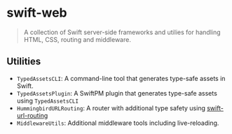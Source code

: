 # swift-web
> A collection of Swift server-side frameworks and utilies for handling HTML, CSS, routing and middleware.

## Utilities
- `TypedAssetsCLI`: A command-line tool that generates type-safe assets in Swift.
- `TypedAssetsPlugin`: A SwiftPM plugin that generates type-safe assets using `TypedAssetsCLI`
- `HummingbirdURLRouting`: A router with additional type safety using [swift-url-routing](https://github.com/pointfreeco/swift-url-routing)
- `MiddlewareUtils`: Additional middleware tools including live-reloading.
<!-- - `Cascadia`: A type-safe CSS builde -->
